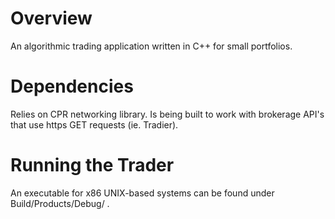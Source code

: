 # Overview
An algorithmic trading application written in C++ for small portfolios.

# Dependencies
Relies on CPR networking library.
Is being built to work with brokerage API's that use https GET requests (ie. Tradier).

# Running the Trader
An executable for x86 UNIX-based systems can be found under Build/Products/Debug/ .
